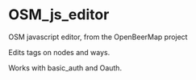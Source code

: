 OSM_js_editor
=============

OSM javascript editor, from the OpenBeerMap project

Edits tags on nodes and ways.

Works with basic_auth and Oauth.


